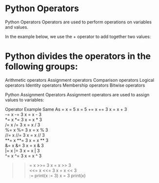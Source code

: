 
# Python Operators
Python Operators
Operators are used to perform operations on variables and values.

In the example below, we use the + operator to add together two values:

# Python divides the operators in the following groups:

Arithmetic operators
Assignment operators
Comparison operators
Logical operators
Identity operators
Membership operators
Bitwise operators


Python Assignment Operators
Assignment operators are used to assign values to variables:

Operator	 Example	      Same As
=	         x = 5	      x = 5	
+=	         x += 3	x = x + 3	
-=	x -= 3	x = x - 3	
*=	x *= 3	x = x * 3	
/=	x /= 3	x = x / 3	
%=	x %= 3	x = x % 3	
//=	x //= 3	x = x // 3	
**=	x **= 3	x = x ** 3	
&=	x &= 3	x = x & 3	
|=	x |= 3	x = x | 3	
^=	x ^= 3	x = x ^ 3	
>>=	x >>= 3	x = x >> 3	
<<=	x <<= 3	x = x << 3	
:=	print(x := 3)	x = 3
print(x)